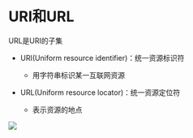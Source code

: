 # URI和URL

URL是URI的子集

* URI(Uniform resource identifier)：统一资源标识符
  * 用字符串标识某一互联网资源


* URL(Uniform resource locator)：统一资源定位符
  * 表示资源的地点

![](/assets/uri.jpg)